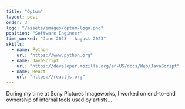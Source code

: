 ```yaml
---
title: "Optum"
layout: post
order: 3
logo: "/assets/images/optum-logo.png"
position: "Software Engineer"
time_worked: "June 2023 - August 2023"
skills:
  - name: Python
    url: "https://www.python.org"
  - name: JavaScript
    url: "https://developer.mozilla.org/en-US/docs/Web/JavaScript"
  - name: React
    url: "https://reactjs.org"
---
```


During my time at Sony Pictures Imageworks, I worked on end-to-end ownership of internal tools used by artists...
